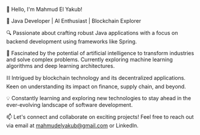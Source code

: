 👋 Hello, I'm Mahmud El Yakub!

🚀 Java Developer | AI Enthusiast | Blockchain Explorer

🔍 Passionate about crafting robust Java applications with a focus on backend development using frameworks like Spring. 

🤖 Fascinated by the potential of artificial intelligence to transform industries and solve complex problems. Currently exploring machine learning algorithms and deep learning architectures.

⛓️ Intrigued by blockchain technology and its decentralized applications. Keen on understanding its impact on finance, supply chain, and beyond.

💡 Constantly learning and exploring new technologies to stay ahead in the ever-evolving landscape of software development.

📫 Let's connect and collaborate on exciting projects! Feel free to reach out via email at mahmudelyakub@gmail.com or LinkedIn.
